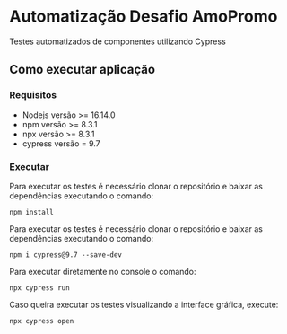 # Automatização Desafio AmoPromo

Testes automatizados de componentes utilizando Cypress

## Como executar aplicação

### Requisitos
* Nodejs versão >= 16.14.0
* npm versão >= 8.3.1
* npx versão >= 8.3.1
* cypress versão = 9.7

### Executar
Para executar os testes é necessário clonar o repositório e baixar as dependências executando o comando:
```
npm install
```
Para executar os testes é necessário clonar o repositório e baixar as dependências executando o comando:
```
npm i cypress@9.7 --save-dev
```
Para executar diretamente no console o comando:
```
npx cypress run
```
Caso queira executar os testes visualizando a interface gráfica, execute:
```
npx cypress open
```